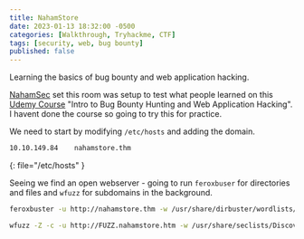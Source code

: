 ```yaml
---
title: NahamStore
date: 2023-01-13 18:32:00 -0500
categories: [Walkthrough, Tryhackme, CTF]
tags: [security, web, bug bounty]
published: false
---
```


Learning the basics of bug bounty and web application hacking.

[NahamSec](https://twitter.com/nahamsec) set this room was setup to test what people learned on this [Udemy Course](http://bugbounty.nahamsec.training/) "Intro to Bug Bounty Hunting and Web Application Hacking". I havent done the course so going to try this for practice.

We need to start by modifying `/etc/hosts` and adding the domain.

```bash 
10.10.149.84    nahamstore.thm
```
{: file="/etc/hosts" }

Seeing we find an open webserver - going to run `feroxbuser` for directories and files and `wfuzz` for subdomains in the background.

```bash
feroxbuster -u http://nahamstore.thm -w /usr/share/dirbuster/wordlists/directory-list-2.3-medium.txt -txt,php
```

```bash
wfuzz -Z -c -u http://FUZZ.nahamstore.htm -w /usr/share/seclists/Discovery/DNS/bitquark-subdomains-top100000.txt --sc 200,202,204,301,302,307,403
```

